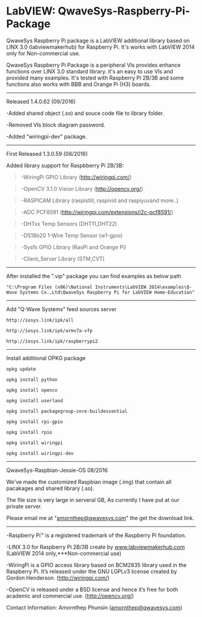 # LabVIEW: QwaveSys-Raspberry-Pi-Package

QwaveSys Raspberry Pi package is a LabVIEW additional library based on LINX 3.0 (labviewmakerhub) for Raspberry Pi. It's works with LabVIEW 2014 only for Non-commercial use.

QwaveSys Raspberry Pi Package is a peripheral VIs provides enhance functions over LINX 3.0 standard library. it's an easy to use VIs and provided many examples. It's tested with Raspberry Pi 2B/3B and some functions also works with BBB and Orange Pi (H3) boards.

-----------------------------------------------------------------

Released 1.4.0.62 (09/2016)

  -Added shared object (.so) and souce code file to library folder.

  -Removed VIs block diagram password.
  
  -Added "wiringpi-dev" package.

-----------------------------------------------------------------

First Released 1.3.0.59 (08/2016)

Added library support for Raspbberry Pi 2B/3B:

>-WiringPi GPIO Library (http://wiringpi.com/)

>-OpenCV 3.1.0 Vision Library (http://opencv.org/)

>-RASPICAM Library (raspistill, raspivid and raspiyuvand more..)

>-ADC PCF8591 (http://wiringpi.com/extensions/i2c-pcf8591/)

>-DHTxx Temp Sensors (DHT11,DHT22)

>-DS18b20 1-Wire Temp Sensor (w1-gpio)

>-Sysfs GPIO Library (RasPi and Orange Pi)

>-Client_Server Library (STM,CVT)

-----------------------------------------------------------------
After installed the ".vip" package you can find examples as below path

    "C:\Program Files (x86)\National Instruments\LabVIEW 2014\examples\Q-Wave Systems Co.,Ltd\QwaveSys Raspberry Pi for LabVIEW Home-Education"

------------------------------------------------------------------
Add "Q-Wave Systems" feed sources server

    http://iosys.link/ipk/all

    http://iosys.link/ipk/armv7a-vfp

    http://iosys.link/ipk/raspberrypi2

------------------------------------------------------------------
Install additional OPKG package 

    opkg update 

    opkg install python 

    opkg install opencv 

    opkg install userland 

    opkg install packagegroup-core-buildessential 

    opkg install rpi-gpio 

    opkg install rpio

    opkg install wiringpi

    opkg install wiringpi-dev

------------------------------------------------------------------
QwaveSys-Raspbian-Jessie-OS 08/2016

We've made the customized Raspbian image (.img) that contain all pacakages and shared library (.so).

The file size is very large in serveral GB, As currently I have put at our private server. 

Please email me at "amornthep@qwavesys.com" the get the download link. 

------------------------------------------------------------------

-Raspberry Pi™ is a registered trademark of the Raspberry Pi foundation.

-LINX 3.0 for Raspberry Pi 2B/3B create by www.labviewmakerhub.com (LabVIEW 2014 only,***Non-commercial use)

-WiringPi is a GPIO access library based on BCM2835 library used in the Raspberry Pi. It’s released under the GNU LGPLv3 license created by Gordon Henderson. (http://wiringpi.com/)

-OpenCV is released under a BSD license and hence it’s free for both academic and commercial use. (http://opencv.org/)

Contact Information: 
Amornthep Phunsin (amornthep@qwavesys.com)
